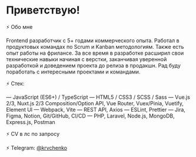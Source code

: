 # Приветствую!

⚡️ Обо мне

Frontend разработчик с 5+ годами коммерческого опыта. Работал в продуктовых командах по Scrum и Kanban методологиям. Также есть опыт работы на фрилансе. За все время в разработке расширил свои технические навыки начиная с верстки, заканчивая уверенной разработкой и доведением проекта до релиза в продакшн. Рад буду поработать с интересными проектами и командами.

⚡️ Стек:

— JavaScript (ES6+) / TypeScript
— HTML5 / CSS3 / SCSS / Sass
— Vue.js 2/3, Nuxt.js 2/3 Composition/Option  API, Vue Router, Vuex/Pinia, Vuetify, Element UI
— Webpack, Vite
— REST API, Axios
— ESLint, Prettier
— Jira, Figma, Notion, Git/GitHub, CI/CD
— PHP, Laravel, Node.js, MongoDB, Express.js, Postman

⚡️ CV в лс по запросу

⚡️ Telegram: <a href="https://t.me/krvchenko">@krvchenko</a>
